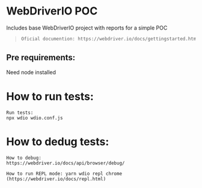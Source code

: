 # WebDriverIO POC
Includes base WebDriverIO project with reports for a simple POC

> ```bash
> Oficial documention: https://webdriver.io/docs/gettingstarted.html)
> ```

## Pre requirements:

Need node installed

# How to run tests:
```
Run tests: 
npx wdio wdio.conf.js
```

# How to dedug tests:
```
How to debug:
https://webdriver.io/docs/api/browser/debug/

How to run REPL mode: yarn wdio repl chrome (https://webdriver.io/docs/repl.html)
```
